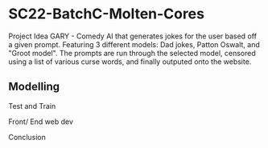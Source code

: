 # SC22-BatchC-Molten-Cores
Project Idea
GARY - Comedy AI that generates jokes for the user based off a given prompt. Featuring 3 different models: Dad jokes, Patton Oswalt, and "Groot model". The prompts are run through the selected model, censored using a list of various curse words, and finally outputed onto the website.
## Modelling

Test and Train

Front/ End web dev

Conclusion
